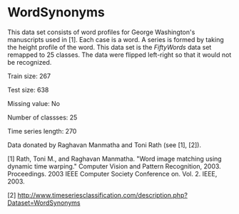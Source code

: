 # WordSynonyms

This data set consists of word profiles for George Washington's manuscripts used in [1]. Each case is a word. A series is formed by taking the height profile of the word. This data set is the *FiftyWords* data set remapped to 25 classes. The data were flipped left-right so that it would not be recognized.

Train size: 267

Test size: 638

Missing value: No

Number of classses: 25

Time series length: 270

Data donated by Raghavan Manmatha and Toni Rath (see [1], [2]).

[1] Rath, Toni M., and Raghavan Manmatha. "Word image matching using dynamic time warping." Computer Vision and Pattern Recognition, 2003. Proceedings. 2003 IEEE Computer Society Conference on. Vol. 2. IEEE, 2003.

[2] http://www.timeseriesclassification.com/description.php?Dataset=WordSynonyms